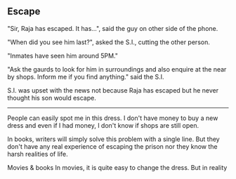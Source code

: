 <!--
.. title: [Short Sotry] Escape
.. slug: short-story-escape
.. date: 2020-01-09 22:23:41 UTC+05:30
.. tags: short-story
.. category: writings
.. link:
.. description:
.. type: text
-->


## Escape

"Sir, Raja has escaped. It has...", said the guy on other side of the phone.

"When did you see him last?", asked the S.I., cutting the other person.

"Inmates have seen him around 5PM."

"Ask the gaurds to look for him in surroundings and also enquire at the near by shops. Inform me if you find anything." said the S.I.

S.I. was upset with the news not because Raja has escaped but he never thought his son would escape.

---


People can easily spot me in this dress. I don't have money to buy a new dress and even if I had money, I don't know if shops are still open.

In books, writers will simply solve this problem with a single line. But they don't have any real experience of escaping the prison nor they know the harsh realities of life.

Movies & books In movies, it is quite easy to change the dress. But in reality
